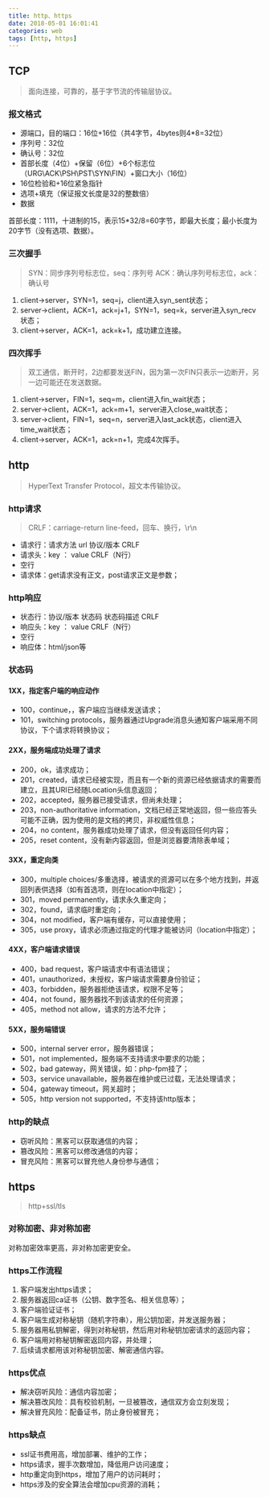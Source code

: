```yaml
---
title: http、https
date: 2018-05-01 16:01:41
categories: web
tags: [http, https]
---
```


## TCP

> 面向连接，可靠的，基于字节流的传输层协议。

### 报文格式

+ 源端口，目的端口：16位+16位（共4字节，4bytes则4*8=32位）
+ 序列号：32位
+ 确认号：32位
+ 首部长度（4位）+保留（6位）+6个标志位（URG\ACK\PSH\PST\SYN\FIN）+窗口大小（16位）
+ 16位检验和+16位紧急指针
+ 选项+填充（保证报文长度是32的整数倍）
+ 数据

首部长度：1111，十进制的15，表示15*32/8=60字节，即最大长度；最小长度为20字节（没有选项、数据）。

### 三次握手

> SYN：同步序列号标志位，seq：序列号
> ACK：确认序列号标志位，ack：确认号

1. client->server，SYN=1，seq=j，client进入syn_sent状态；
1. server->client，ACK=1，ack=j+1，SYN=1，seq=k，server进入syn_recv状态；
1. client->server，ACK=1，ack=k+1，成功建立连接。

### 四次挥手

> 双工通信，断开时，2边都要发送FIN，因为第一次FIN只表示一边断开，另一边可能还在发送数据。

1. client->server，FIN=1，seq=m，client进入fin_wait状态；
1. server->client，ACK=1，ack=m+1，server进入close_wait状态；
1. server->client，FIN=1，seq=n，server进入last_ack状态，client进入time_wait状态；
1. client->server，ACK=1，ack=n+1，完成4次挥手。

## http

> HyperText Transfer Protocol，超文本传输协议。

### http请求

> CRLF：carriage-return line-feed，回车、换行，\r\n

+ 请求行：请求方法 url 协议/版本 CRLF
+ 请求头：key ： value CRLF（N行）
+ 空行
+ 请求体：get请求没有正文，post请求正文是参数；

### http响应

+ 状态行：协议/版本 状态码 状态码描述 CRLF
+ 响应头：key ： value CRLF（N行）
+ 空行
+ 响应体：html/json等

### 状态码

#### 1XX，指定客户端的响应动作

+ 100，continue，，客户端应当继续发送请求；
+ 101，switching protocols，服务器通过Upgrade消息头通知客户端采用不同协议，下个请求将转换协议；

#### 2XX，服务端成功处理了请求

+ 200，ok，请求成功；
+ 201，created，请求已经被实现，而且有一个新的资源已经依据请求的需要而建立，且其URI已经随Location头信息返回；
+ 202，accepted，服务器已接受请求，但尚未处理；
+ 203，non-authoritative information，文档已经正常地返回，但一些应答头可能不正确，因为使用的是文档的拷贝，非权威性信息；
+ 204，no content，服务器成功处理了请求，但没有返回任何内容；
+ 205，reset content，没有新内容返回，但是浏览器要清除表单域；

#### 3XX，重定向类

+ 300，multiple choices/多重选择，被请求的资源可以在多个地方找到，并返回列表供选择（如有首选项，则在location中指定）；
+ 301，moved permanently，请求永久重定向；
+ 302，found，请求临时重定向；
+ 304，not modified，客户端有缓存，可以直接使用；
+ 305，use proxy，请求必须通过指定的代理才能被访问（location中指定）；

#### 4XX，客户端请求错误

+ 400，bad request，客户端请求中有语法错误；
+ 401，unauthorized，未授权，客户端请求需要身份验证；
+ 403，forbidden，服务器拒绝该请求，权限不足等；
+ 404，not found，服务器找不到该请求的任何资源；
+ 405，method not allow，请求的方法不允许；

#### 5XX，服务端错误

+ 500，internal server error，服务器错误；
+ 501，not implemented，服务端不支持请求中要求的功能；
+ 502，bad gateway，网关错误，如：php-fpm挂了；
+ 503，service unavailable，服务器在维护或已过载，无法处理请求；
+ 504，gateway timeout，网关超时；
+ 505，http version not supported，不支持该http版本；

### http的缺点

+ 窃听风险：黑客可以获取通信的内容；
+ 篡改风险：黑客可以修改通信的内容；
+ 冒充风险：黑客可以冒充他人身份参与通信；

## https

> http+ssl/tls

### 对称加密、非对称加密

对称加密效率更高，非对称加密更安全。

### https工作流程

1. 客户端发出https请求；
1. 服务器返回ca证书（公钥、数字签名、相关信息等）；
1. 客户端验证证书；
1. 客户端生成对称秘钥（随机字符串），用公钥加密，并发送服务器；
1. 服务器用私钥解密，得到对称秘钥，然后用对称秘钥加密请求的返回内容；
1. 客户端用对称秘钥解密返回内容，并处理；
1. 后续请求都用该对称秘钥加密、解密通信内容。

### https优点

+ 解决窃听风险：通信内容加密；
+ 解决篡改风险：具有校验机制，一旦被篡改，通信双方会立刻发现；
+ 解决冒充风险：配备证书，防止身份被冒充；

### https缺点

+ ssl证书费用高，增加部署、维护的工作；
+ https请求，握手次数增加，降低用户访问速度；
+ http重定向到https，增加了用户的访问耗时；
+ https涉及的安全算法会增加cpu资源的消耗；
